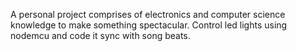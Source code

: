 A personal project comprises of electronics and computer science knowledge to make something spectacular.
Control led lights using nodemcu and code it sync with song beats.
